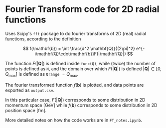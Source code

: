 # Fourier Transform code for 2D radial functions

Uses Scipy's `fft` package to do fourier transforms of 2D (real) radial functions, according to the definition

$$ f(\mathbf{b}) = \int \frac{d^2 \mathbf{Q}}{(2\pi)^2} e^{-i\mathbf{Q}\cdot\mathbf{b}}F(|\mathbf{Q}|) $$

The function $F(|\mathbf{Q}|)$ is defined inside `func(Q)`, while (twice) the number of points is defined as `N`, and the domain over which $F(|\mathbf{Q}|)$ is defined $|\mathbf{Q}| \in [0, Q_\text{max}]$ is defined as `Qrange` $= Q_\text{max}$.

The fourier transformed function $f(\mathbf{b})$ is plotted, and data points are exported as `output.csv`.

In this particular case, $F(|\mathbf{Q}|)$ corresponds to some distribution in 2D momentum space $[\text{GeV}]$ while $f(\mathbf{b})$ corresponds to some distribution in 2D position space $[\text{fm}]$.

More detailed notes on how the code works are in `FT_notes.ipynb`.